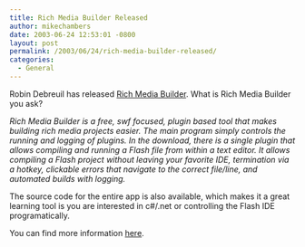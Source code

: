 ```yaml
---
title: Rich Media Builder Released
author: mikechambers
date: 2003-06-24 12:53:01 -0800
layout: post
permalink: /2003/06/24/rich-media-builder-released/
categories:
  - General
---
```



Robin Debreuil has released [Rich Media Builder][1]. What is Rich Media Builder you ask?

*Rich Media Builder is a free, swf focused, plugin based tool that makes building rich media projects easier. The main program simply controls the running and logging of plugins. In the download, there is a single plugin that allows compiling and running a Flash file from within a text editor. It allows compiling a Flash project without leaving your favorite IDE, termination via a hotkey, clickable errors that navigate to the correct file/line, and automated builds with logging.*

The source code for the entire app is also available, which makes it a great learning tool is you are interested in c#/.net or controlling the Flash IDE programatically.

You can find more information [here][1].

 [1]: http://www.richmediabuilder.com/